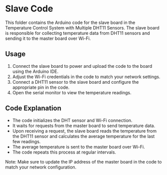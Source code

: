 # Slave Code
This folder contains the Arduino code for the slave board in the Temperature Control System with Multiple DHT11 Sensors. The slave board is responsible for collecting temperature data from DHT11 sensors and sending it to the master board over Wi-Fi.

## Usage
1. Connect the slave board to power and upload the code to the board using the Arduino IDE.
2. Adjust the Wi-Fi credentials in the code to match your network settings.
3. Connect a DHT11 sensor to the slave board and configure the appropriate pin in the code.
4. Open the serial monitor to view the temperature readings.

## Code Explanation
- The code initializes the DHT sensor and Wi-Fi connection.
- It waits for requests from the master board to send temperature data.
- Upon receiving a request, the slave board reads the temperature from the DHT11 sensor and calculates the average temperature for the last few readings.
- The average temperature is sent to the master board over Wi-Fi.
- The code repeats this process at regular intervals.

Note: Make sure to update the IP address of the master board in the code to match your network configuration.